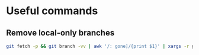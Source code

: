 # Useful commands

## Remove local-only branches

```sh
git fetch -p && git branch -vv | awk '/: gone]/{print $1}' | xargs -r git branch -D
```
